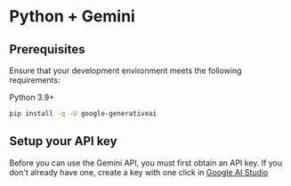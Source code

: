 # Python + Gemini

## Prerequisites
Ensure that your development environment meets the following requirements:

Python 3.9+
```bash
pip install -q -U google-generativeai
```
## Setup your API key
Before you can use the Gemini API, you must first obtain an API key. If you don't already have one, create a key with one click in [Google AI Studio](https://ai.google.dev/tutorials/python_quickstart)
